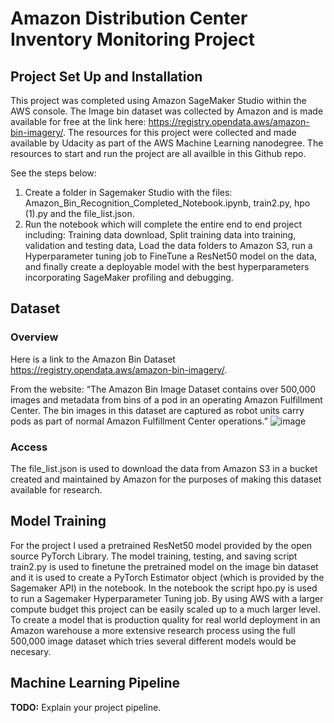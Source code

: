 
# Amazon Distribution Center Inventory Monitoring Project 

## Project Set Up and Installation
This project was completed using Amazon SageMaker Studio within the AWS console. The Image bin dataset was collected by Amazon and is
made available for free at the link here: https://registry.opendata.aws/amazon-bin-imagery/. The resources for this project were collected
and made available by Udacity as part of the AWS Machine Learning nanodegree. The resources to start and run the project are all 
availble in this Github repo.

See the steps below:
1. Create a folder in Sagemaker Studio with the files: Amazon_Bin_Recognition_Completed_Notebook.ipynb, train2.py,
   hpo (1).py and the file_list.json.
2. Run the notebook which will complete the entire end to end project including: Training data download, Split training data into
   training, validation and testing data, Load the data folders to Amazon S3, run a Hyperparameter tuning job to FineTune a ResNet50
   model on the data, and finally create a deployable model with the best hyperparameters incorporating SageMaker profiling and debugging. 

## Dataset

### Overview

Here is a link to the Amazon Bin Dataset https://registry.opendata.aws/amazon-bin-imagery/.

From the website: 
“The Amazon Bin Image Dataset contains over 500,000 images and metadata from bins of a pod in an operating Amazon Fulfillment Center. The bin images in this dataset are captured as robot units carry pods as part of normal Amazon Fulfillment Center operations.”
![image](https://github.com/ryanv700/AWS_ML_ENG_Proj_5/assets/56355045/4b85de40-55f2-43c1-be44-bbb3348d4749)


### Access
The file_list.json is used to download the data from Amazon S3 in a bucket created and maintained by Amazon for the purposes of making this 
dataset available for research.


## Model Training
For the project I used a pretrained ResNet50 model provided by the open source PyTorch Library. The model training, testing, and saving script
train2.py is used to finetune the pretrained model on the image bin dataset and it is used to create a PyTorch Estimator object (which is provided 
by the Sagemaker API) in the notebook. In the notebook the script hpo.py is used to run a Sagemaker Hyperparameter Tuning job. By using AWS 
with a larger compute budget this project can be easily scaled up to a much larger level. To create a model that is production quality for
real world deployment in an Amazon warehouse a more extensive research process using the full 500,000 image dataset which tries several different
models would be necesary.

## Machine Learning Pipeline
**TODO:** Explain your project pipeline.

